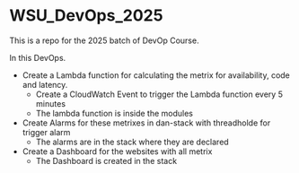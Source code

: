 # WSU_DevOps_2025
This is a repo for the 2025 batch of DevOp Course. 

In this DevOps. 
- Create a Lambda function for calculating the metrix for availability, code and latency.
    - Create a CloudWatch Event to trigger the Lambda function every 5 minutes
    - The lambda function is inside the modules
- Create Alarms for these metrixes in dan-stack with threadholde for trigger alarm
    - The alarms are in the stack where they are declared 
- Create a Dashboard for the websites with all metrix
    - The Dashboard is created in the stack


